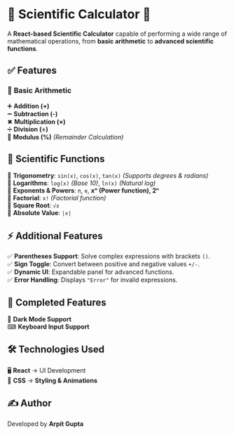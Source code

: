 # 🌟 **Scientific Calculator** 🌟  
A **React-based Scientific Calculator** capable of performing a wide range of mathematical operations, from **basic arithmetic** to **advanced scientific functions**.  


## ✅ **Features**  

### 🔢 **Basic Arithmetic**  
➕ **Addition (+)**  
➖ **Subtraction (-)**  
✖ **Multiplication (×)**  
➗ **Division (÷)**  
🟰 **Modulus (%)** _(Remainder Calculation)_

## 🧠 **Scientific Functions**  
📌 **Trigonometry**: `sin(x)`, `cos(x)`, `tan(x)` _(Supports degrees & radians)_  
📌 **Logarithms**: `log(x)` _(Base 10)_, `ln(x)` _(Natural log)_  
📌 **Exponents & Powers**: `π`, `e`, **xⁿ (Power function), 2ⁿ**  
📌 **Factorial**: `x!` _(Factorial function)_  
📌 **Square Root**: `√x`  
📌 **Absolute Value**: `|x|`  

## ⚡ **Additional Features**  
✅ **Parentheses Support**: Solve complex expressions with brackets `()`.  
✅ **Sign Toggle**: Convert between positive and negative values `+/-`.  
✅ **Dynamic UI**: Expandable panel for advanced functions.  
✅ **Error Handling**: Displays `"Error"` for invalid expressions.  


## 🎯 **Completed Features**  
🌙 **Dark Mode Support**  
⌨ **Keyboard Input Support**  

## 🛠 **Technologies Used**  
🖥 **React** → UI Development  
🎨 **CSS** → **Styling & Animations**  



## ✍️ **Author**  
Developed by **Arpit Gupta**  
